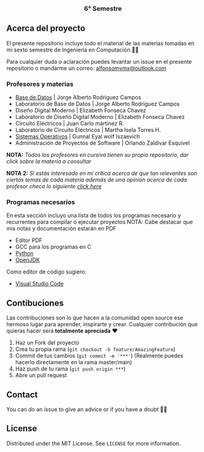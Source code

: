 <p align="center">
  <h3 align="center">6° Semestre</h3>
</p>

<!-- ABOUT THE PROJECT -->
## Acerca del proyecto

El presente repositorio incluye todo el material de las materias tomadas en mi sexto semestre de Ingeniería en Computación.✌🏻

Para cualquier duda o aclaración puedes levantar un issue en el presente repositorio o mandarme un correo: alfonsomvmx@outlook.com


### Profesores y materias 

- [Base de Datos](https://github.com/aMurryFly/globalHome_BD) | Jorge Alberto Rodriguez Campos
- Laboratorio de Base de Datos | Jorge Alberto Rodriguez Campos
- Diseño Digital Moderno | Elizabeth Fonseca Chavez
- Laboratorio de Diseño Digital Moderno | Elizabeth Fonseca Chavez
- Circuito Eléctricos | Juan Carlo mártinez R.
- Laboratorio de Circuito Eléctricos | Martha Isela Torres H.
- [Sistemas Operativos](https://github.com/aMurryFly/sistop-2020-2) | Gunnal Eyal wolf Iszaevich
- Administración de Proyectos de Software | Orlando Zaldivar Esquivel


**NOTA:** *Todos los profesores en cursiva tienen su propio repositorio, dar click sobre la materia a consultar* 

**NOTA 2:** *Si estás interesado en mi crítica acerca de que tan relevantes son ciertos temas de cada materia además de una opinión acerca de cada profesor checa lo siguiente [click here](./aboutProf.md)* 

### Programas necesarios 

En esta sección incluyo una lista de todos los programas necesario y recurrentes para compilar o ejecutar proyectos
NOTA: Cabe destacar que mis notas y documentación estarán en PDF
-  Editor PDF
-  GCC para los programas en C
-  [Python](https://www.python.org)
-  [OpenJDK](https://openjdk.java.net)

Como editor de código sugiero:
- [Visual Studio Code](https://code.visualstudio.com)


<!-- GETTING STARTED 
### Installation

1. Get a free API Key at [https://example.com](https://example.com)
2. Clone the repo
   ```sh
   git clone https://github.com/your_username_/Project-Name.git
   ```
3. Install NPM packages
   ```sh
   npm install
   ```
4. Enter your API in `config.js`
   ```JS
   const API_KEY = 'ENTER YOUR API'; 
  ``` 
--> 
  
## Contibuciones

Las contribuciones son lo que hacen a la comunidad open source ese hermoso lugar para aprender, inspirarte y crear. Cualquier contribución que quieras hacer será **totalmente apreciada** ❤️

1. Haz un Fork del proyecto
2. Crea tu propia rama (`git checkout -b feature/AmazingFeature`)
3. Commit de tus cambios (`git commit -m '***'`) (Realmente puedes hacerlo directamente en la rama master/main)
4. Haz push de tu rama (`git push origin ***`)  
5. Abre un pull request


## Contact
You can do an issue to give an advice or if you have a doubt ✌🏻

## License
Distributed under the MIT License. See `LICENSE` for more information.
